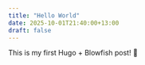 ```yaml
---
title: "Hello World"
date: 2025-10-01T21:40:00+13:00
draft: false
---
```


This is my first Hugo + Blowfish post! 🚀

